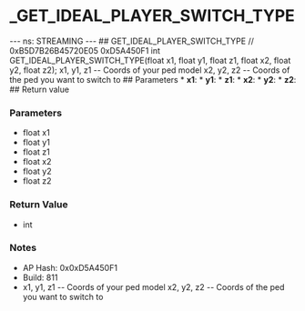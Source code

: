 # _GET_IDEAL_PLAYER_SWITCH_TYPE

--- ns: STREAMING --- ## GET_IDEAL_PLAYER_SWITCH_TYPE  // 0xB5D7B26B45720E05 0xD5A450F1 int GET_IDEAL_PLAYER_SWITCH_TYPE(float x1, float y1, float z1, float x2, float y2, float z2);  x1, y1, z1 -- Coords of your ped model x2, y2, z2 -- Coords of the ped you want to switch to  ## Parameters * **x1**: * **y1**: * **z1**: * **x2**: * **y2**: * **z2**:  ## Return value

### Parameters
* float x1
* float y1
* float z1
* float x2
* float y2
* float z2

### Return Value
* int

### Notes
* AP Hash: 0x0xD5A450F1
* Build: 811
* x1, y1, z1 -- Coords of your ped model
x2, y2, z2 -- Coords of the ped you want to switch to

